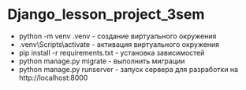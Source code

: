 # Django_lesson_project_3sem

- python -m venv .venv - создание виртуального окружения
- .venv\Scripts\activate - активация виртуального окружения
- pip install -r requirements.txt - установка зависимостей
- python manage.py migrate - выполнить миграции
- python manage.py runserver - запуск сервера для разработки на http://localhost:8000